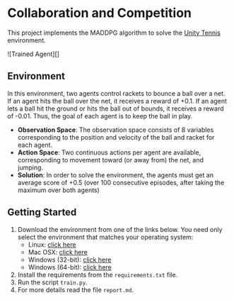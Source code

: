 # Collaboration and Competition

This project implements the MADDPG algorithm to solve the [Unity Tennis](https://github.com/Unity-Technologies/ml-agents/blob/master/docs/Learning-Environment-Examples.md#tennis) environment.

![Trained Agent][]

## Environment

In this environment, two agents control rackets to bounce a ball over a net. If an agent hits the ball over the net, it receives a reward of +0.1.  If an agent lets a ball hit the ground or hits the ball out of bounds, it receives a reward of -0.01.  Thus, the goal of each agent is to keep the ball in play.

- **Observation Space**: The observation space consists of 8 variables corresponding to the position and velocity of the ball and racket for each agent.
- **Action Space**: Two continuous actions per agent are available, corresponding to movement toward (or away from) the net, and jumping.
- **Solution**: In order to solve the environment, the agents must get an average score of +0.5 (over 100 consecutive episodes, after taking the maximum over both agents)

## Getting Started

1. Download the environment from one of the links below.  You need only select the environment that matches your operating system:
    - Linux: [click here](https://s3-us-west-1.amazonaws.com/udacity-drlnd/P3/Tennis/Tennis_Linux.zip)
    - Mac OSX: [click here](https://s3-us-west-1.amazonaws.com/udacity-drlnd/P3/Tennis/Tennis.app.zip)
    - Windows (32-bit): [click here](https://s3-us-west-1.amazonaws.com/udacity-drlnd/P3/Tennis/Tennis_Windows_x86.zip)
    - Windows (64-bit): [click here](https://s3-us-west-1.amazonaws.com/udacity-drlnd/P3/Tennis/Tennis_Windows_x86_64.zip)
2. Install the requirements from the `requirements.txt` file.
3. Run the script `train.py`.
4. For more details read the file `report.md`.
